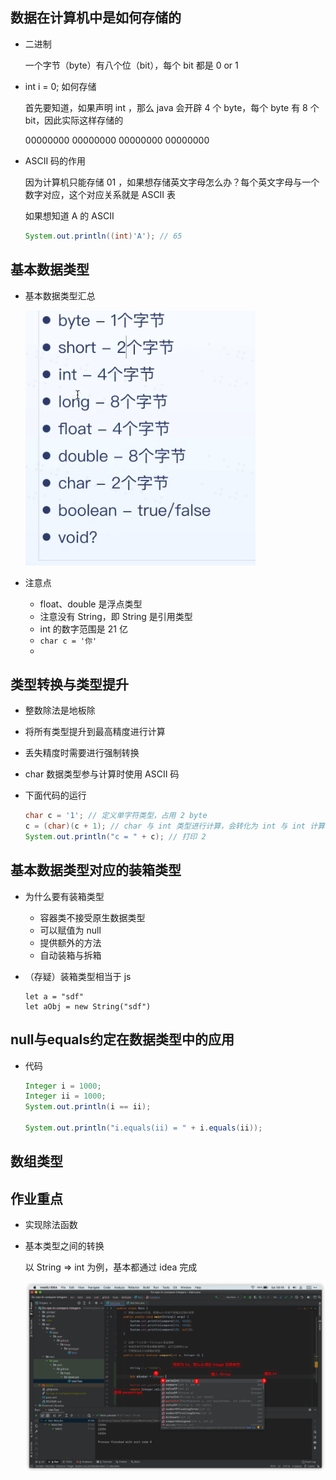 ## 数据在计算机中是如何存储的

- 二进制

  一个字节（byte）有八个位（bit），每个 bit 都是 0 or 1

- int i = 0; 如何存储

  首先要知道，如果声明 int ，那么 java 会开辟 4 个 byte，每个 byte 有 8 个 bit，因此实际这样存储的

  00000000 00000000 00000000 00000000

- ASCII 码的作用

  因为计算机只能存储 01 ，如果想存储英文字母怎么办？每个英文字母与一个数字对应，这个对应关系就是 ASCII 表

  如果想知道 A 的 ASCII 

  ```java
  System.out.println((int)'A'); // 65
  ```





## 基本数据类型 

- 基本数据类型汇总

  ![image-20211001175147969](https://raw.githubusercontent.com/wojiaofengzhongzhuifeng/iamge-host-2/master/image-20211001175147969.png)

- 注意点
  - float、double 是浮点类型
  - 注意没有 String，即 String 是引用类型
  - int 的数字范围是 21 亿
  - `char c = '你'`
  - 



## 类型转换与类型提升

- 整数除法是地板除

- 将所有类型提升到最高精度进行计算

- 丢失精度时需要进行强制转换

- char 数据类型参与计算时使用 ASCII 码

- 下面代码的运行

  ```java
  char c = '1'; // 定义单字符类型，占用 2 byte
  c = (char)(c + 1); // char 与 int 类型进行计算，会转化为 int 与 int 计算（提升精度），计算的结果是 int 50,然后对照 ASCII 表，将 int 50 转化为 char 2
  System.out.println("c = " + c); // 打印 2
  ```

## 基本数据类型对应的装箱类型

- 为什么要有装箱类型

  - 容器类不接受原生数据类型
  - 可以赋值为 null
  - 提供额外的方法
  - 自动装箱与拆箱

- （存疑）装箱类型相当于 js 

  ```
  let a = "sdf"
  let aObj = new String("sdf")
  ```

## null与equals约定在数据类型中的应用

- 代码

  ```java
  Integer i = 1000;
  Integer ii = 1000;
  System.out.println(i == ii);
  
  System.out.println("i.equals(ii) = " + i.equals(ii));
  ```

## 数组类型

 

## 作业重点

- 实现除法函数 

- 基本类型之间的转换

  以 String => int 为例，基本都通过 idea 完成

  ![image-20211002080837404](https://raw.githubusercontent.com/wojiaofengzhongzhuifeng/iamge-host-2/master/image-20211002080837404.png)

 
